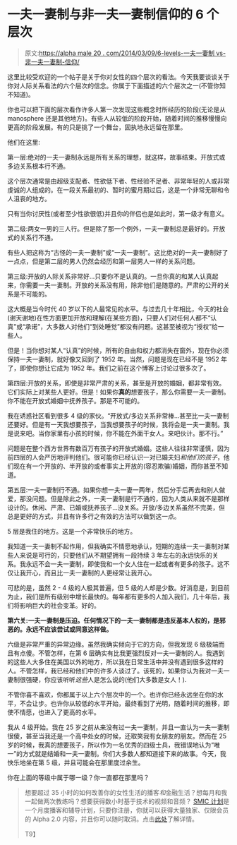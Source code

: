 # 一夫一妻制与非一夫一妻制信仰的 6 个层次

> 原文:[https://alpha male 20 . com/2014/03/09/6-levels-一夫一妻制 vs-非一夫一妻制-信仰/](https://alphamale20.com/2014/03/09/6-levels-monogamy-vs-nonmonogamy-belief/)

这里比较受欢迎的一个帖子是关于你对女性的四个层次的看法。今天我要谈谈关于你对人际关系看法的六个层次的信念。你属于下面描述的六个层次之一(不管你知不知道)。

你也可以把下面的层次看作许多人第一次发现这些概念时所经历的阶段(无论是从 manosphere 还是其他地方)。有些人从较低的阶段开始，随着时间的推移慢慢向更高的阶段发展。有的只是挑了一个舞台，固执地永远留在那里。

他们在这里:

第一层:绝对的一夫一妻制永远是所有关系的理想，就这样，故事结束。开放式或多边关系根本行不通。

这个层次通常是由超级支配者、性欲低下者、性经验不足者、非常年轻的人或非常虔诚的人组成的。在一段关系最初的、暂时的蜜月期过后，这是一个非常无聊和令人沮丧的地方。

只有当你讨厌性(或者至少性欲很低)并且你的伴侣也是如此时，第一级才有意义。

第二级:两女一男的三人行。但是除了那一个例外，一夫一妻制总是最好的。开放式的关系行不通。

有些人把这称为“古怪的一夫一妻制”或“一夫一妻制”。这比绝对的一夫一妻制好了一点点，但是第二层的男人仍然会经历和第一层男人一样的关系问题。

第三级:开放的人际关系非常好...只要你不是认真的。一旦你真的和某人认真起来，你需要一夫一妻制。开放的关系没有用，除非他们是随意的。严肃的公开的关系是不可能的。

这大概是当今时代 40 岁以下的人最常见的水平。与过去几十年相比，今天的社会(谢天谢地)在性方面更加开放和理解(在某些方面)，只要人们对任何人都不“认真”或“承诺”，大多数人对他们“到处睡觉”都没有问题。这甚至被视为“授权”给一些人。

但是！当你想对某人“认真”的时候，所有的自由和权力都消失在窗外，现在你必须保持一夫一妻制，就好像又回到了 1952 年。当然，问题是现在已经不是 1952 年了，即使你想让它成为 1952 年。我们之前在这个博客上讨论过很多次了。

第四层:开放的关系，即使是非常严肃的关系，甚至是开放的婚姻，都非常有效。它们实际上对某些人更好。但是！如果你**真的**想要孩子，那么你需要一夫一妻制。你不能在开放式婚姻中抚养孩子。那是不可能的。

我在诱惑社区看到很多 4 级的家伙。“开放式/多边关系非常棒...甚至比一夫一妻制还要好。但是有一天我想要孩子，当我想要孩子的时候，我将会是一夫一妻制。我是说来吧。当你家里有小孩的时候，你不能在外面干女人。来吧伙计。那不行。”

问题是在整个西方世界有数百万有孩子的开放式婚姻。这些人往往非常谨慎，因为前四层的人会严厉地评判他们。很可能你已经认识一对已婚夫妇*和他们的孩子*，他们现在有一个开放的、半开放的或者事实上开放的(容忍欺骗)婚姻，而你甚至不知道。

第五层:一夫一妻制行不通。如果你想一夫一妻一两年，然后分手后再去和别人做爱，那没问题。但是除此之外，一夫一妻制是行不通的，因为人类从来就不是那样设计的。休闲、严肃、已婚或抚养孩子...没关系。开放/多边关系虽然不完美，但总是更好的方式，并且有许多行之有效的方法可以做到这一点。

5 层是我住的地方。这是一个非常快乐的地方。

我知道一夫一妻制不起作用，但我确实不情愿地承认，短期的连续一夫一妻制对某些人来说是可行的，只要他们从不期望拥有一段持续 3 年左右的永远快乐的关系。我永远不会一夫一妻制，即使我和一个女人住在一起或者有更多的孩子。这不仅让我开心，而且比一夫一妻制的人更经常让我开心。

可悲的是，虽然 2 - 4 级的人极其普遍，但 5 级的人却是少数。好消息是，到目前为止，我们是所有级别中增长最快的。每年都有更多的人加入我们，几十年后，我们将影响巨大的社会变革。好的。

**第六关:一夫一妻制是压迫。任何情况下的一夫一妻制都是违反基本人权的，是邪恶的。永远不应该尝试或同意这样做。**

六级是非常严重的异常边缘。虽然我确实倾向于它的方向，但我发现 6 级极端而且有点傻。不管怎样，在第 6 层确实有比我更强烈反对一夫一妻制的人。我遇到的这些人大多住在美国以外的地方，所以我在日常生活中并没有遇到很多这样的人。不管怎样，我已经和他们中的许多人谈过了。该死的，如果你认为我对一夫一妻制很强硬，你应该听听*这些*人是怎么说的(他们大多数是女人！).

不管你喜不喜欢，你都属于以上六个层次中的一个。也许你已经永远坐在你的水平，不会让步。也许你从较低的水平开始，最终看到了光明，随着时间的推移，即使不情愿，也进入了更高的水平。

我从 4 级开始。我在 25 岁之前从来没有过一夫一妻制，并且一直认为一夫一妻制很傻，甚至当我还是一个高中处女的时候，还取笑我有女朋友的朋友。然而在 25 岁的时候，我真的想要孩子，所以作为一名优秀的四级士兵，我错误地认为“唯一”的方式就是结婚和一夫一妻制。你们大多数人都知道接下来的故事。今天，我快乐地坐在第 5 级，并且可能会在那里度过余生。

你在上面的等级中属于哪一级？你一直都在那里吗？

> 想要超过 35 小时的如何改善你的女性生活的播客*和*金融生活？想每月和我一起做两次教练吗？想要获得数小时基于技术的视频和音频？ [SMIC 计划](https://alphamale20.kartra.com/page/vIL17)是一个月度播客和辅导计划，只要你注册，你就可以获得大量独家、仅限会员的 Alpha 2.0 内容，并且你可以随时取消。点击[此处](https://alphamale20.kartra.com/page/vIL17)了解详情。
> 
> T9】